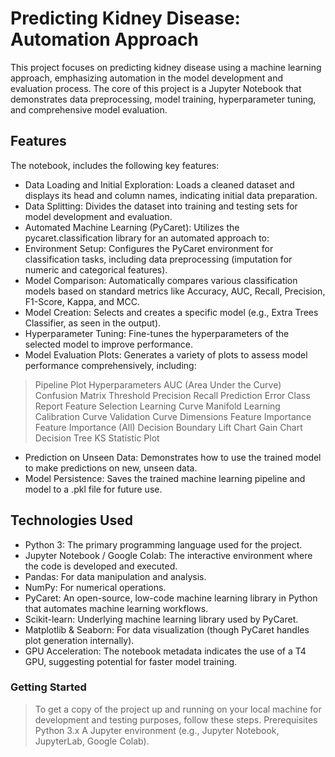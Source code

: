
# Predicting Kidney Disease: Automation Approach
This project focuses on predicting kidney disease using a machine learning approach, emphasizing automation in the model development and evaluation process. The core of this project is a Jupyter Notebook that demonstrates data preprocessing, model training, hyperparameter tuning, and comprehensive model evaluation.

## Features
The notebook, includes the following key features:
* Data Loading and Initial Exploration: Loads a cleaned dataset and displays its head and column names, indicating initial data preparation.
* Data Splitting: Divides the dataset into training and testing sets for model development and evaluation.
* Automated Machine Learning (PyCaret): Utilizes the pycaret.classification library for an automated approach to:
* Environment Setup: Configures the PyCaret environment for classification tasks, including data preprocessing (imputation for numeric and categorical features).
* Model Comparison: Automatically compares various classification models based on standard metrics like Accuracy, AUC, Recall, Precision, F1-Score, Kappa, and MCC.
* Model Creation: Selects and creates a specific model (e.g., Extra Trees Classifier, as seen in the output).
* Hyperparameter Tuning: Fine-tunes the hyperparameters of the selected model to improve performance.
* Model Evaluation Plots: Generates a variety of plots to assess model performance comprehensively, including:
> Pipeline Plot
> Hyperparameters
> AUC (Area Under the Curve)
> Confusion Matrix
> Threshold
> Precision Recall
> Prediction Error
> Class Report
> Feature Selection
> Learning Curve
> Manifold Learning
> Calibration Curve
> Validation Curve
> Dimensions
> Feature Importance
> Feature Importance (All)
> Decision Boundary
> Lift Chart
> Gain Chart
> Decision Tree
> KS Statistic Plot

* Prediction on Unseen Data: Demonstrates how to use the trained model to make predictions on new, unseen data.
* Model Persistence: Saves the trained machine learning pipeline and model to a .pkl file for future use.

## Technologies Used
* Python 3: The primary programming language used for the project.
* Jupyter Notebook / Google Colab: The interactive environment where the code is developed and executed.
* Pandas: For data manipulation and analysis.
* NumPy: For numerical operations.
* PyCaret: An open-source, low-code machine learning library in Python that automates machine learning workflows.
* Scikit-learn: Underlying machine learning library used by PyCaret.
* Matplotlib & Seaborn: For data visualization (though PyCaret handles plot generation internally).
* GPU Acceleration: The notebook metadata indicates the use of a T4 GPU, suggesting potential for faster model training.

### Getting Started
> To get a copy of the project up and running on your local machine for development and testing purposes, follow these steps.
> Prerequisites
    Python 3.x
     A Jupyter environment (e.g., Jupyter Notebook, JupyterLab, Google Colab).
  
